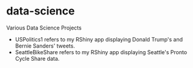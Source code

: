 # data-science
Various Data Science Projects

- USPolitics1 refers to my RShiny app displaying Donald Trump's and Bernie Sanders' tweets.  
- SeattleBikeShare refers to my RShiny app displaying Seattle's Pronto Cycle Share data.

